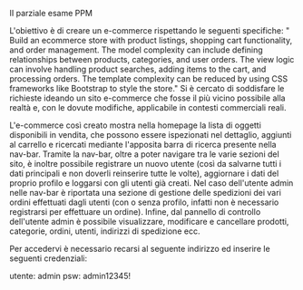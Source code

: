II parziale esame PPM

L'obiettivo è di creare un e-commerce rispettando le seguenti specifiche: " Build an ecommerce store with product listings, shopping cart
functionality, and order management. The model complexity can include defining relationships
between products, categories, and user orders. The view logic can involve handling product
searches, adding items to the cart, and processing orders. The template complexity can be
reduced by using CSS frameworks like Bootstrap to style the store." Si è cercato di soddisfare le richieste
ideando un sito e-commerce che fosse il più vicino possibile alla realtà e, con le dovute modifiche, applicabile
in contesti commerciali reali.

L'e-commerce così creato mostra nella homepage la lista di oggetti disponibili in vendita, che possono essere ispezionati nel dettaglio, aggiunti al carrello e ricercati mediante 
l'apposita barra di ricerca presente nella nav-bar. Tramite la nav-bar, oltre a poter navigare tra le varie sezioni del sito, è inoltre possibile registrare un nuovo utente
(così da salvarne tutti i dati principali e non doverli reinserire tutte le volte), aggiornare i dati del proprio profilo e loggarsi con gli utenti già creati. 
Nel caso dell'utente admin nelle nav-bar è riportata una sezione di gestione delle spedizioni dei vari ordini effettuati 
dagli utenti (con o senza profilo, infatti non è necessario registrarsi per effettuare un ordine). 
Infine, dal pannello di controllo dell'utente admin è possibile visualizzare, modificare e cancellare prodotti, categorie, ordini, utenti, indirizzi di spedizione ecc.

Per accedervi è necessario recarsi al seguente indirizzo ed inserire le seguenti credenziali:

utente: admin
psw: admin12345!

